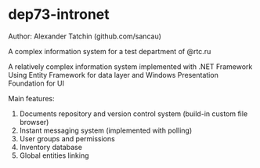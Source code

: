 # dep73-intronet
Author: Alexander Tatchin (github.com/sancau)

A complex information system for a test department of @rtc.ru

A relatively complex information system implemented with .NET Framework
Using Entity Framework for data layer and Windows Presentation Foundation for UI

Main features:

1. Documents repository and version control system (build-in custom file browser) 
2. Instant messaging system (implemented with polling)
3. User groups and permissions
4. Inventory database
5. Global entities linking

